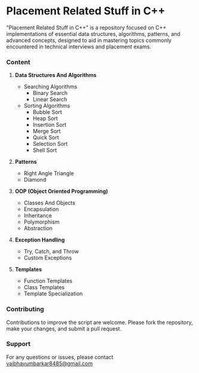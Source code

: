# Placement Related Stuff in C++

"Placement Related Stuff in C++" is a repository focused on C++ implementations of essential data structures, algorithms, patterns, and advanced concepts, designed to aid in mastering topics commonly encountered in technical interviews and placement exams.

### Content

1. **Data Structures And Algorithms**
   - Searching Algorithms
     - Binary Search
     - Linear Search
   - Sorting Algorithms
     - Bubble Sort
     - Heap Sort
     - Insertion Sort
     - Merge Sort
     - Quick Sort
     - Selection Sort
     - Shell Sort

2. **Patterns**
   - Right Angle Triangle
   - Diamond

3. **OOP (Object Oriented Programming)**
   - Classes And Objects
   - Encapsulation
   - Inheritance
   - Polymorphism
   - Abstraction

4. **Exception Handling**
   - Try, Catch, and Throw
   - Custom Exceptions

5. **Templates**
   - Function Templates
   - Class Templates
   - Template Specialization

### Contributing
Contributions to improve the script are welcome. Please fork the repository, make your changes, and submit a pull request.

### Support
For any questions or issues, please contact [vaibhavumbarkar8485@gmail.com](mailto:vaibhavumbarkar8485@gmail.com)
